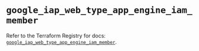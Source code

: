 # `google_iap_web_type_app_engine_iam_member`

Refer to the Terraform Registry for docs: [`google_iap_web_type_app_engine_iam_member`](https://registry.terraform.io/providers/hashicorp/google/6.20.0/docs/resources/iap_web_type_app_engine_iam_member).
